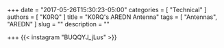 +++
date = "2017-05-26T15:30:23-05:00"
categories = [ "Technical" ]
authors = [ "K0RQ" ]
title = "K0RQ's AREDN Antenna"
tags = [ "Antennas", "AREDN" ]
slug = ""
description = ""

+++
{{< instagram "BUQQYJ_jLus" >}}
<!--more-->
